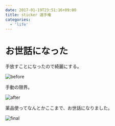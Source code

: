 ```yaml
---
date: 2017-01-19T23:51:16+09:00
title: sticker 選手権
categories:
  - 'life'
---
```

# お世話になった

手放すことになったので綺麗にする。

![before](https://lh3.googleusercontent.com/dlEdZEUw3vC1aJRGMtfgB0gjiRFtK_tawt-TxIBXISwRrjDAeIPDpMfFW-3InfBg-At47uKh34t5Enarxb9qc5okz39qFikKRcT_keFTYmx3l0OcrwXvxWPv_Hf5zSx4cffRJfdjzZrs2U2M7ADhf9-R87x1SNY3-hTVeIrkG1JxEPRwC7iakJor5Gif-so4IRK3lvrEmmeEFLr4nUw0hCEUf2sJT12JIJ-mnmLE6ca7jg3Dz60B5Urb7zLi5nLj95Ea8atPOvfA22RWhY5uDbf5eigrxgnIgKE6IMkK_7xHk-fPayLmDpNx6-_a5cruU2C5OZpD48mcXC0XErz4SatRFU75Lheu9AeFuf2S79_3zqFslnQmLkgk1DnFYcpZ7YXt3a10p0T7JuSvmmnkufiZ144UxCfvhZcqIX4cDOcP2zGMfOPvhFKqKQjKYAEV52wkd3y3JsK6sZeK_j-PEhyuMbeMkXRXkiaEIkkSy8DkMZSb_2bPUO-zOKqgJGcyaP0kjziKS-GZR-KimoRX7zV_9i95bi3dqidak3wvXbRuzlJME16ZQ_ecfqrriDVA-l9Au543f9WMIAL0Equ23u95jYVgDB1aADJtqRle4Yf5UIZMwfVc0q0evOVhMFI_XZaNL9vBt-86hT6sRUnJje7CGH0uNQZLOZm_0lbmKns=s1406-no)

手動の限界。

![after](https://lh3.googleusercontent.com/cFHkV2OZGUwlbVmGMg1K676ypYzMEB8zaEqVWgjydUOAqNBzdWJnqY9yrp-qXvN5CN8AwYQa8HC4pTFk6-rKzFpLQdm4r04A0cAc8iG_hmutkPAD5ZaNx-UJLfLPyOnuX9BS8Z6nOZidEMIduYUhDrGzMCAwO-SRfGOD0uPmxQ6x5N_YaNywYoHUJqrxKYfi2-VUBLRvWZ8vP4Hb5zColSGTzXa2715xIVRqRxnvFD3SSs356wxDyStpJcy6_Ln2-gEeo9Qg9M8i9JxnSxQCEBPdDkMw7XvClvEfbUrdcl-JwfC2CSD2LFtFMFbDwPG_EIXA5iS4cEB6EelG6OMI-6fLBXom45eMVynCcEWeEuh9D6F0bmKcfvyEckjvEwB6bM3Y_7piFIrXWQVc9ERlIXilONhazPhWuMq5O3EwHsweSjwUaMCmgX9X-19qwIWUf2rEFbEM4SG0WMAa2ZnefUy87iVzzCSycXkfoEfYzAn3XoRY-O2-NBpRq06JeAXbxr5ZhJLu313Ng9kNWTiNgT9qgOdjbJsOot9AZbPHs84Yjp9HNW5AylSsFjeb8YiHZiijIwvRNKqrYL0LwfiGTHRgosGxosB6ErlnwbXk0DcSbXPP-g=s1406-no)

薬品使ってなんとかここまで、お世話になりました。

![final](https://lh3.googleusercontent.com/1O8IMCXjwfh2pHzpwr9RPpzVks5vlFsh02SeM6uJHQzzMaziqAIw6o9V-fi-3bgt81Gv5ravUoXYeLv_TSBP0GDlxPqfVyjKwVPOsVYnj7KnR_6WXOD7mhZtIByBOLBCHdnq1Bz2lG5ewXXWkYO4x0F6FnGeF89F8x0YahFWa8n7_FA7Rv3GpGSDKioK7L7gjXBS-YGa6AasoMPnWRaQOeqOtUKsNFRH9DqFEPlZ4lhCQA7IMPBV3ETEEOIPNdoZmzlBQe9z4R1rKPn6xM240gljJBsNZ_lR8h9zsU8m8-A_BmGE5uaDfNXQE2Nxn9VywN0D3y-aS6Y6fW7lKH9SUyZ6WydNa7upVPBQeXHgNCr1uTOJbuA4GwySFQ13n8QyWzrB_en_gi7vbq2lwfFv0hHh0cqlkU6OKp-TIWRx7PhhTuG6UWuqqg6CZdKmn4berlbCImbO1nrXKJoZDfEX1FSF422vL13ONH9JRa3TXkRoAh9SD0UZ75-XGDIM8KOv8UtWpgp7Qq8Z6In8CUT-egRsODZ7DfXrhfPH2ldAIc1_G1v8NkGhehpoOMTbDI8nIlEIKrr12aPWuTNUOfyLnReGWgKWUDVNfgqdqzw1lef8-oXlX4Mwgw=s1406-no)
